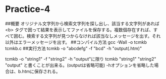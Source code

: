 # Practice-4
##概要
オリジナル文字列から検索文字列を探し出し、該当する文字列があれば &lt;b&gt; タグで囲って結果を表示してファイルを保存する。複数個存在すれば、すべて囲む。検索する文字列が見つからなければ該当なしメッセージを出す。それ以外はエラーメッセージを出す。
##コンパイル方法
gcc -Wall -o tcmkb tcmkb.c
##実行方法
tcmkb -o "abcdefg" -f "bcd" -h "output(.htm)"

tcmkb -o "string1" -f "string2"	-h "output"に限り
tcmkb "string1" "string2" "output"
と書くことが出来る。(outputは省略可能)
-hオプションを省略した場合は、b.htmに保存される。